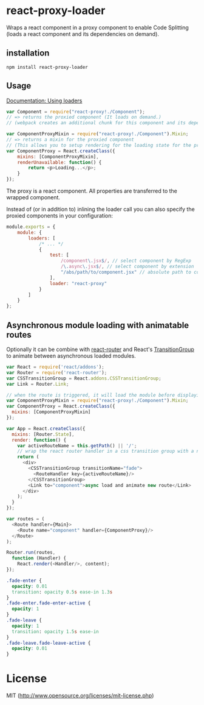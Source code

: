 # react-proxy-loader

Wraps a react component in a proxy component to enable Code Splitting (loads a react component and its dependencies on demand).

## installation

`npm install react-proxy-loader`

## Usage

[Documentation: Using loaders](http://webpack.github.io/docs/using-loaders.html)

``` js
var Component = require("react-proxy!./Component");
// => returns the proxied component (It loads on demand.)
// (webpack creates an additional chunk for this component and its dependencies)

var ComponentProxyMixin = require("react-proxy!./Component").Mixin;
// => returns a mixin for the proxied component
// (This allows you to setup rendering for the loading state for the proxy)
var ComponentProxy = React.createClass({
	mixins: [ComponentProxyMixin],
	renderUnavailable: function() {
		return <p>Loading...</p>;
	}
});
```

The proxy is a react component. All properties are transferred to the wrapped component.

Instead of (or in addition to) inlining the loader call you can also specify the proxied components in your configuration:

``` js
module.exports = {
	module: {
		loaders: [
			/* ... */
			{
				test: [
					/component\.jsx$/, // select component by RegExp
					/\.async\.jsx$/, // select component by extension
					"/abs/path/to/component.jsx" // absolute path to component
				],
				loader: "react-proxy"
			}
		]
	}
};
```

## Asynchronous module loading with animatable routes

Optionally it can be combine with [react-router](https://github.com/rackt/react-router) and React's [TransitionGroup](http://facebook.github.io/react/docs/animation.html) to animate between asynchronous loaded modules.

``` js
var React = require('react/addons');
var Router = require('react-router');
var CSSTransitionGroup = React.addons.CSSTransitionGroup;
var Link = Router.Link;

// when the route is triggered, it will load the module before displaying anything on the DOM
var ComponentProxyMixin = require("react-proxy!./Component").Mixin;
var ComponentProxy = React.createClass({
  mixins: [ComponentProxyMixin]
});

var App = React.createClass({
  mixins: [Router.State],
  render: function() {
    var activeRouteName = this.getPath() || '/';
    // wrap the react router handler in a css transition group with a name to the css class
    return (
      <div>
        <CSSTransitionGroup transitionName="fade">
          <RouteHandler key={activeRouteName}/>
        </CSSTransitionGroup>
        <Link to="component">async load and animate new route</Link>
      </div>
    );
  }
});

var routes = (
  <Route handler={Main}>
    <Route name="component" handler={ComponentProxy}/>
  </Route>
);

Router.run(routes, 
  function (Handler) {
    React.render(<Handler/>, content);
});
```
```css
.fade-enter {
  opacity: 0.01
  transition: opacity 0.5s ease-in 1.3s
}
.fade-enter.fade-enter-active {
  opacity: 1
}
.fade-leave {
  opacity: 1
  transition: opacity 1.5s ease-in
}
.fade-leave.fade-leave-active {
  opacity: 0.01
}
```


# License

MIT (http://www.opensource.org/licenses/mit-license.php)
